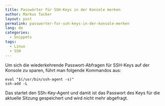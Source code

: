 ```yaml
---
title: Passwörter für SSH-Keys in der Konsole merken
author: Markus Tacker
layout: post
permalink: passworter-fur-ssh-keys-in-der-konsole-merken
lang: de
categories:
  - Snippets
tags:
  - Linux
  - SSH
---
```

Um sich die wiederkehrende Passwort-Abfragen für SSH-Keys auf der Konsole zu sparen, führt man folgende Kommandos aus:

    eval "$(/usr/bin/ssh-agent -s)"
    ssh-add -L

Das startet den SSh-Key-Agent und damit ist das Passwort des Keys für die aktuelle Sitzung gespeichert und wird nicht mehr abgefragt.
